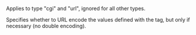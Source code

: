 Applies to type "cgi" and "url", ignored for all other types.

 Specifies whether to URL encode the values defined with the tag, but only if necessary (no double encoding).
